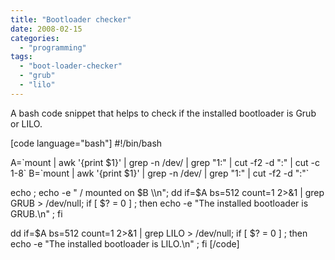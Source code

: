 ```yaml
---
title: "Bootloader checker"
date: 2008-02-15
categories:
  - "programming"
tags:
  - "boot-loader-checker"
  - "grub"
  - "lilo"
---
```


A bash code snippet that helps to check if the installed bootloader is Grub or LILO.

\[code language="bash"\] #!/bin/bash

A=\`mount | awk '{print $1}' | grep -n /dev/ | grep "1:" | cut -f2 -d ":" | cut -c 1-8\` B=\`mount | awk '{print $1}' | grep -n /dev/ | grep "1:" | cut -f2 -d ":"\`

echo ; echo -e " / mounted on $B \\n"; dd if=$A bs=512 count=1 2>&1 | grep GRUB > /dev/null; if \[ $? = 0 \] ; then echo -e "The installed bootloader is GRUB.\\n" ; fi

dd if=$A bs=512 count=1 2>&1 | grep LILO > /dev/null; if \[ $? = 0 \] ; then echo -e "The installed bootloader is LILO.\\n" ; fi \[/code\]
